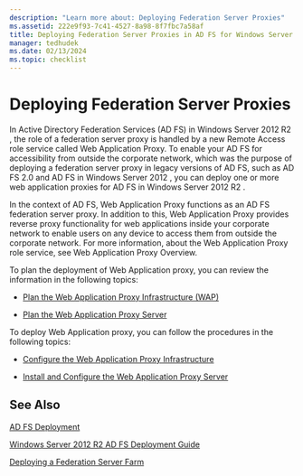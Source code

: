 ```yaml
---
description: "Learn more about: Deploying Federation Server Proxies"
ms.assetid: 222e9f93-7c41-4527-8a98-8f7fbc7a58af
title: Deploying Federation Server Proxies in AD FS for Windows Server 2012 R2
manager: tedhudek
ms.date: 02/13/2024
ms.topic: checklist
---
```


# Deploying Federation Server Proxies

In Active Directory Federation Services \(AD FS\) in  Windows Server 2012 R2 , the role of a federation server proxy is handled by a new Remote Access role service called Web Application Proxy. To enable your AD FS for accessibility from outside the corporate network, which was the purpose of deploying a federation server proxy in legacy versions of AD FS, such as AD FS 2.0 and AD FS in  Windows Server 2012 , you can deploy one or more web application proxies for AD FS in  Windows Server 2012 R2 .

In the context of AD FS, Web Application Proxy functions as an AD FS federation server proxy. In addition to this, Web Application Proxy provides reverse proxy functionality for web applications inside your corporate network to enable users on any device to access them from outside the corporate network. For more information, about the Web Application Proxy role service, see Web Application Proxy Overview.

To plan the deployment of Web Application proxy, you can review the information in the following topics:

-   [Plan the Web Application Proxy Infrastructure (WAP)](/previous-versions/orphan-topics/ws.11/dn383648(v=ws.11))

-   [Plan the Web Application Proxy Server](/previous-versions/orphan-topics/ws.11/dn383647(v=ws.11))

To deploy Web Application proxy, you can follow the procedures in the following topics:

-   [Configure the Web Application Proxy Infrastructure](/previous-versions/windows/it-pro/windows-server-2012-R2-and-2012/dn383644(v=ws.11))

-   [Install and Configure the Web Application Proxy Server](/previous-versions/windows/it-pro/windows-server-2012-R2-and-2012/dn383662(v=ws.11))


## See Also

[AD FS Deployment](../../ad-fs/AD-FS-Deployment.md)

[Windows Server 2012 R2 AD FS Deployment Guide](../../ad-fs/deployment/Windows-Server-2012-R2-AD-FS-Deployment-Guide.md)

[Deploying a Federation Server Farm](../../ad-fs/deployment/Deploying-a-Federation-Server-Farm.md)

